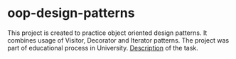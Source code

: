 # oop-design-patterns
This project is created to practice object oriented design patterns. It combines usage of Visitor, Decorator and Iterator patterns. The project was part of educational process in University. [Description](https://github.com/amolodoyy/oop-design-patterns/files/6777912/task-en.txt) of the task.
